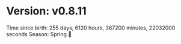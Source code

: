 # Version: v0.8.11
Time since birth: 255 days, 6120 hours, 367200 minutes, 22032000 seconds
Season: Spring 🌸

